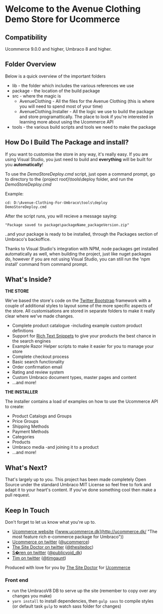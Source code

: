 # Welcome to the Avenue Clothing Demo Store for Ucommerce

## Compatibility ##
Ucommerce 9.0.0 and higher, Umbraco 8 and higher.

## Folder Overview ##

Below is a quick overview of the important folders

* lib - the folder which includes the various references we use
* package - the location of the build package
* src - where the magic is
	* AvenueClothing - All the files for the Avenue Clothing (this is where you will need to spend most of your time)
	* AvenueClothing.Installer - All the logic we use to build the package and store programattically. The place to look if you're interested in learning more about using the Ucommerce API
* tools - the various build scripts and tools we need to make the package

## How Do I Build The Package and install? ##

If you want to customise the store in any way, it's really easy. If you are using Visual Studio, you just need to build and **everything** will be built for you **automatically**!

To use the *DemoStoreDeploy.cmd* script, just open a command prompt, go to directory to the {project root}\tools\deploy folder, and run the *DemoStoreDeploy.cmd*

Example:

	cd: D:\Avenue-Clothing-For-Umbraco\tools\deploy
	DemoStoreDeploy.cmd

After the script runs, you will recieve a message saying:

	"Package saved to package\packageName_packageVersion.zip"

..and your package is ready to be installed, through the Packages section of Umbraco's backoffice.

Thanks to Visual Studio's integration with NPM, node packages get installed automatically as well, when building the project, just like nuget packages do, however if you are not using Visual Studio, you can still run the 'npm install' command from command prompt.

## What's Inside? ##

**THE STORE**

We've based the store's code on the [Twitter Bootstrap](http://twitter.github.com/bootstrap/) framework with a couple of additional styles to layout some of the more specific aspects of the store. All customisations are stored in separate folders to make it really clear where we've made changes.

* Complete product catalogue -including example custom product definitions
* Support for [Rich Text Snippets](http://schema.org/) to give your products the best chance in the search engines
* Example Razor Helper scripts to make it easier for you to manage your store
* Complete checkout process
* Basic search functionality
* Order confirmation email
* Rating and review system
* Custom Umbraco document types, master pages and content
* ...and more!

**THE INSTALLER**

The installer contains a load of examples on how to use the Ucommerce API to create:

* Product Catalogs and Groups
* Price Groups
* Shipping Methods
* Payment Methods
* Categories
* Products
* Umbraco media -and joining it to a product
* ...and more!

## What's Next? ##

That's largely up to you. This project has been made completely Open Source under the standard Umbraco MIT License so feel free to fork and adapt it to your heart's content. If you've done something cool then make a pull request.

## Keep In Touch ##

Don't forget to let us know what you're up to.

- [Ucommerce website](http://ucommerce.dk/ "The most feature rich e-commerce package for Umbraco") ([www.ucommerce.dk](http://ucommerce.dk/ "The most feature rich e-commerce package for Umbraco"))
- [Ucommerce on twitter](https://twitter.com/ucommerce) ([@ucommerce](https://twitter.com/ucommerce"))
- [The Site Doctor on twitter](https://twitter.com/thesitedoc) ([@thesitedoc](https://twitter.com/thesitedoc"))
- [S�ren on twitter](https://twitter.com/publicvoid_dk) ([@publicvoid_dk](https://twitter.com/publicvoid_dk"))
- [Tim on twitter](https://twitter.com/timgaunt) ([@timgaunt](https://twitter.com/timgaunt"))



Produced with love for you by [The Site Doctor](http://www.thesitedoctor.co.uk/ "The most feature rich e-commerce package for Umbraco") for
[Ucommerce](http://ucommerce.dk/ "The most feature rich e-commerce package for Umbraco")


### Front end
- run the UmbracoV8 DB to serve up the site (remember to copy over any changes you make)
- `yarn install` to install dependencies, then `gulp sass` to compile styles (or default task `gulp` to watch sass folder for changes)